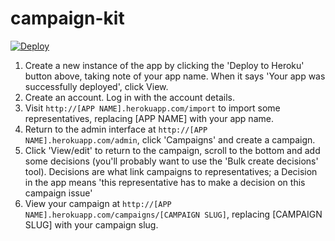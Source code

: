 campaign-kit
=================

 [![Deploy](https://www.herokucdn.com/deploy/button.png)](https://heroku.com/deploy) 

1. Create a new instance of the app by clicking the 'Deploy to Heroku' button above, taking note of your app name. When it says 'Your app was successfully deployed', click View.
2. Create an account. Log in with the account details.
3. Visit `http://[APP NAME].herokuapp.com/import` to import some representatives, replacing [APP NAME] with your app name.
4. Return to the admin interface at `http://[APP NAME].herokuapp.com/admin`, click 'Campaigns' and create a campaign.
5. Click 'View/edit' to return to the campaign, scroll to the bottom and add some decisions (you'll probably want to use the 'Bulk create decisions' tool). Decisions are what link campaigns to representatives; a Decision in the app means 'this representative has to make a decision on this campaign issue'
6. View your campaign at `http://[APP NAME].herokuapp.com/campaigns/[CAMPAIGN SLUG]`, replacing [CAMPAIGN SLUG] with your campaign slug.